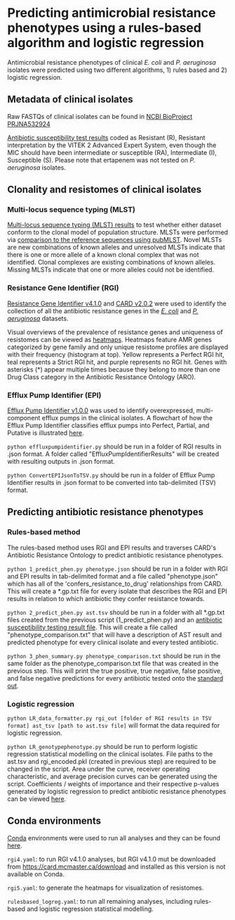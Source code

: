 # Predicting antimicrobial resistance phenotypes using a rules-based algorithm and logistic regression 

Antimicrobial resistance phenotypes of clinical *E. coli* and *P. aeruginosa* isolates were predicted using two different algorithms, 1) rules based and 2) logistic regression.

## Metadata of clinical isolates

Raw FASTQs of clinical isolates can be found in [NCBI BioProject PRJNA532924](https://www.ncbi.nlm.nih.gov/bioproject/PRJNA532924)

[Antibiotic susceptibility test results](https://github.com/karatsang/rulesbased_logisticregression/tree/master/AST) coded as Resistant (R), Resistant interpretation by the VITEK 2 Advanced Expert System, even though the MIC should have been intermediate or susceptible (RA), Intermediate (I), Susceptible (S). Please note that ertapenem was not tested on *P. aeruginosa* isolates. 

## Clonality and resistomes of clinical isolates

### Multi-locus sequence typing (MLST)
[Multi-locus sequence typing (MLST) results](https://github.com/karatsang/rulesbased_logisticregression/tree/master/MLST) to test whether either dataset conform to the clonal model of population structure. MLSTs were performed via [comparison to the reference sequences using pubMLST](https://github.com/agmcarthur/pubMLST). Novel MLSTs are new combinations of known alleles and unresolved MLSTs indicate that there is one or more allele of a known clonal complex that was not identified. Clonal complexes are existing combinations of known alleles. Missing MLSTs indicate that one or more alleles could not be identified. 

### Resistance Gene Identifier (RGI)
[Resistance Gene Identifier v4.1.0](https://card.mcmaster.ca/analyze/rgi) and [CARD v2.0.2](https://card.mcmaster.ca/home) were used to identify the collection of all the antibiotic resistance genes in the [*E. coli*](https://github.com/karatsang/rulesbased_logisticregression/tree/master/ResistanceGeneIdentifier/Ecoli_RGI_4.1.0) and [*P. aeruginosa*](https://github.com/karatsang/rulesbased_logisticregression/tree/master/ResistanceGeneIdentifier/Paeruginosa_RGI_4.1.0) datasets. 

Visual overviews of the prevalence of resistance genes and uniqueness of resistomes can be viewed as [heatmaps](https://github.com/karatsang/rulesbased_logisticregression/tree/master/ResistanceGeneIdentifier/Heatmaps_RGI_5.1.0). Heatmaps feature AMR genes categorized by gene family and only unique resistome profiles are displayed with their frequency (histogram at top). Yellow represents a Perfect RGI hit, teal represents a Strict RGI hit, and purple represents no RGI hit. Genes with asterisks (*) appear multiple times because they belong to more than one Drug Class category in the Antibiotic Resistance Ontology (ARO).

### Efflux Pump Identifier (EPI)
[Efflux Pump Identifier v1.0.0](https://github.com/karatsang/rulesbased_logisticregression/tree/master/rulesbased/EffluxPumpIdentifier) was used to identify overexpressed, multi-component efflux pumps in the clinical isolates. A flowchart of how the Efflux Pump Identifier classifies efflux pumps into Perfect, Partial, and Putative is illustrated [here](https://github.com/karatsang/rulesbased_logisticregression/blob/master/rulesbased/EffluxPumpIdentifier/FlowChart_EffluxPumpIdentifier.png). 

`python effluxpumpidentifier.py` should be run in a folder of RGI results in .json format. A folder called "EffluxPumpIdentifierResults" will be created with resulting outputs in .json format. 

`python ConvertEPIJsonToTSV.py` should be run in a folder of Efflux Pump Identifier results in .json format to be converted into tab-delimited (TSV) format.

## Predicting antibiotic resistance phenotypes

### Rules-based method
The rules-based method uses RGI and EPI results and traverses CARD's Antibiotic Resistance Ontology to predict antibiotic resistance phenotypes. 

`python 1_predict_phen.py phenotype.json` should be run in a folder with RGI and EPI results in tab-delimited format and a file called "phenotype.json" which has all of the 'confers_resistance_to_drug' relationships from CARD. This will create a *.gp.txt file for every isolate that describes the RGI and EPI results in relation to which antibiotic they confer resistance towards.

`python 2_predict_phen.py ast.tsv` should be run in a folder with all *.gp.txt files created from the previous script (1_predict_phen.py) and an [antibiotic susceptibility testing result file](https://github.com/karatsang/rulesbased_logisticregression/tree/master/AST). This will create a file called "phenotype_comparison.txt" that will have a description of AST result and predicted phenotype for every clinical isolate and every tested antibiotic. 

`python 3_phen_summary.py phenotype_comparison.txt` should be run in the same folder as the phenotype_comparison.txt file that was created in the previous step. This will print the true positive, true negative, false positive, and false negative predictions for every antibiotic tested onto the [standard out](https://github.com/karatsang/rulesbased_logisticregression/blob/master/rulesbased/rulesbased_algorithm/Paeruginosa_rulesbased/rules_based_results.txt). 

### Logistic regression

`python LR_data_formatter.py rgi_out [folder of RGI results in TSV format] ast_tsv [path to ast.tsv file]` will format the data required for logistic regression.

`python LR_genotypephenotype.py` should be run to perform logistic regression statistical modelling on the clinical isolates. File paths to the ast.tsv and rgi_encoded.pkl (created in previous step) are required to be changed in the script. Area under the curve, receiver operating characteristic, and average precision curves can be generated using the script. Coefficients / weights of importance and their respective p-values generated by logistic regression to predict antibiotic resistance phenotypes can be viewed [here](https://github.com/karatsang/rulesbased_logisticregression/tree/master/logisticregression/weights_pvalues).

## Conda environments

[Conda](https://docs.conda.io/en/latest/) environments were used to run all analyses and they can be found [here](https://github.com/karatsang/rulesbased_logisticregression/tree/master/condaenv). 

`rgi4.yaml`: to run RGI v4.1.0 analyses, but RGI v4.1.0 mut be downloaded from https://card.mcmaster.ca/download and installed as this version is not available on Conda.

`rgi5.yaml`: to generate the heatmaps for visualization of resistomes. 

`rulesbased_logreg.yaml`: to run all remaining analyses, including rules-based and logistic regression statistical modelling.
